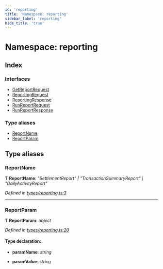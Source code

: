 ```yaml
---
id: 'reporting'
title: 'Namespace: reporting'
sidebar_label: 'reporting'
hide_title: 'true'
---
```


# Namespace: reporting

## Index

### Interfaces

-   [GetReportRequest](../interfaces/reporting.getreportrequest.md)
-   [ReportingRequest](../interfaces/reporting.reportingrequest.md)
-   [ReportingResponse](../interfaces/reporting.reportingresponse.md)
-   [RunReportRequest](../interfaces/reporting.runreportrequest.md)
-   [RunReportResponse](../interfaces/reporting.runreportresponse.md)

### Type aliases

-   [ReportName](reporting.md#reportname)
-   [ReportParam](reporting.md#reportparam)

## Type aliases

### ReportName

Ƭ **ReportName**: _"SettlementReport" | "TransactionSummaryReport" | "DailyActivityReport"_

_Defined in [types/reporting.ts:3](https://github.com/ELEVATORmedia/paymigo/blob/30e9201/src/types/reporting.ts#L3)_

---

### ReportParam

Ƭ **ReportParam**: _object_

_Defined in [types/reporting.ts:20](https://github.com/ELEVATORmedia/paymigo/blob/30e9201/src/types/reporting.ts#L20)_

#### Type declaration:

-   **paramName**: _string_

-   **paramValue**: _string_
